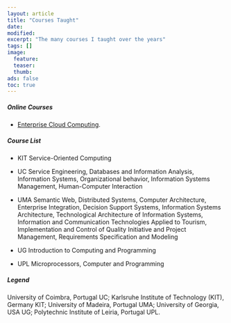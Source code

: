 ```yaml
---
layout: article
title: "Courses Taught"
date:
modified:
excerpt: "The many courses I taught over the years"
tags: []
image:
  feature:
  teaser:
  thumb:
ads: false
toc: true
---
```


##### Online Courses

+ [Enterprise Cloud Computing](http://jorge-cardoso.github.io/courses/enterprise_cloud_computing/).


##### Course List

+ <span class="badge warning">KIT</span> Service-Oriented Computing

+ <span class="badge info">UC</span> Service Engineering, Databases and Information Analysis, Information Systems, Organizational behavior, Information Systems Management, Human-Computer Interaction

+ <span class="badge danger">UMA</span> Semantic Web, Distributed Systems, Computer Architecture, Enterprise Integration, Decision Support Systems, Information Systems Architecture, Technological Architecture of Information Systems, Information and Communication Technologies Applied to Tourism, Implementation and Control of Quality Initiative and Project Management, Requirements Specification and Modeling

+ <span class="badge success">UG</span> Introduction to Computing and Programming

+ <span class="badge">UPL</span> Microprocessors,  Computer and Programming

##### Legend
University of Coimbra, Portugal <span class="badge info">UC</span>;
Karlsruhe Institute of Technology (KIT), Germany <span class="badge warning">KIT</span>;
University of Madeira, Portugal <span class="badge danger">UMA</span>;
University of Georgia, USA <span class="badge success">UG</span>;
Polytechnic Institute of Leiria, Portugal <span class="badge">UPL</span>.
